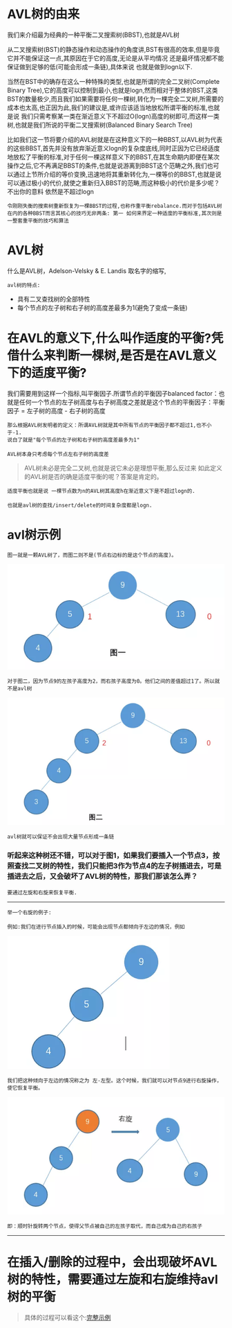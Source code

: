 # AVL树的由来

我们来介绍最为经典的一种平衡二叉搜索树(BBST),也就是AVL树

从二叉搜索树(BST)的静态操作和动态操作的角度讲,BST有很高的效率,但是毕竟它并不能保证这一点,其原因在于它的高度,无论是从平均情况 还是最坏情况都不能保证做到足够的低(可能会形成一条链),具体来说 也就是做到logn以下.

当然在BST中的确存在这么一种特殊的类型,也就是所谓的完全二叉树(Complete Binary Tree),它的高度可以控制到最小,也就是logn,然而相对于整体的BST,这类BST的数量极少,而且我们如果需要将任何一棵树,转化为一棵完全二叉树,所需要的成本也太高,也正因为此,我们的建议是,或许应该适当地放松所谓平衡的标准,也就是说 我们只需考察某一类在渐近意义下不超过O(logn)高度的树即可,而这样一类树,也就是我们所说的平衡二叉搜索树(Balanced Binary Search Tree)

比如我们这一节将要介绍的AVL树就是在这种意义下的一种BBST,以AVL树为代表的这些BBST,首先并没有放弃渐近意义logn的复杂度底线,同时正因为它已经适度地放松了平衡的标准,对于任何一棵这样意义下的BBST,在其生命期内即便在某次操作之后,它不再满足BBST的条件,也就是说游离到BBST这个范畴之外,我们也可以通过上节所介绍的等价变换,迅速地将其重新转化为,一棵等价的BBST,也就是说 可以通过极小的代价,就使之重新归入BBST的范畴,而这种极小的代价是多少呢？不出你的意料 依然是不超过logn

    令刚刚失衡的搜索树重新恢复为一棵BBST的过程,也称作重平衡rebalance.而对于包括AVL树在内的各种BBST而言其核心的技巧无非两条: 第一 如何来界定一种适度的平衡标准,其次则是一整套重平衡的技巧和算法

# AVL树

什么是AVL树，Adelson-Velsky & E. Landis 取名字的缩写,

    avl树的特点:

- 具有二叉查找树的全部特性
- 每个节点的左子树和右子树的高度差最多为1(避免了变成一条链)

# 在AVL的意义下,什么叫作适度的平衡?凭借什么来判断一棵树,是否是在AVL意义下的适度平衡?

我们需要用到这样一个指标,叫平衡因子.所谓节点的平衡因子balanced factor：也就是任何一个节点的左子树高度与右子树高度之差就是这个节点的平衡因子：平衡因子 = 左子树的高度 - 右子树的高度

    那么根据AVL树发明者的定义：所谓AVL树就是其中所有节点的平衡因子都不超过1,也不小于-1.
    说白了就是"每个节点的左子树和右子树的高度差最多为1"

    AVL树本身只考虑每个节点左右子树的高度差

>AVL树未必是完全二叉树,也就是说它未必是理想平衡,那么反过来 如此定义的AVL树是否的确是适度平衡的呢？答案是肯定的。

    适度平衡也就是说 一棵节点数为n的AVL树其高度h在渐近意义下是不超过logn的.
    
    也就是avl树的查找/insert/delete的时间复杂度都是logn.

# avl树示例

    图一就是一颗AVL树了，而图二则不是(节点右边标的是这个节点的高度)。

![](pics/avl树01.png)

    对于图二，因为节点9的左孩子高度为2，而右孩子高度为0。他们之间的差值超过1了。所以就不是avl树
    
![](pics/avl树02.png)

    avl树就可以保证不会出现大量节点形成一条链

### 听起来这种树还不错，可以对于图1，如果我们要插入一个节点3，按照查找二叉树的特性，我们只能把3作为节点4的左子树插进去，可是插进去之后，又会破坏了AVL树的特性，那我们那该怎么弄？

    要通过左旋和右旋来恢复平衡.

---
    举一个右旋的例子:

    例如:我们在进行节点插入的时候，可能会出现节点都倾向于左边的情况，例如

![](pics/avl树03.png)

    我们把这种倾向于左边的情况称之为 左-左型。这个时候，我们就可以对节点9进行右旋操作，使它恢复平衡。

![](pics/avl树04.png)

    即：顺时针旋转两个节点，使得父节点被自己的左孩子取代，而自己成为自己的右孩子

---

# 在插入/删除的过程中，会出现破坏AVL树的特性，需要通过左旋和右旋维持avl树的平衡

>具体的过程可以看这个:[完整示例](https://mp.weixin.qq.com/s/dYP5-fM22BgM3viWg4V44A)